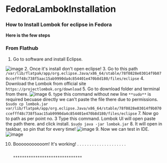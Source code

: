 # FedoraLambokInstallation
### How to Install Lombok for eclipse in Fedora

**Here is the few steps** 

### From Flathub
1. Go to software and install Eclipse. 

![image](https://github.com/user-attachments/assets/5c52174d-6b15-4835-ac1a-bca4612b3189)
2. Once it's install don't open eclipse!
3. Go to this path
`/var/lib/flatpak/app/org.eclipse.Java/x86_64/stable/78f0828e03014f9b070ccefff48c738f5aac15ab9990da4c854401e470b8d180/files/eclipse`
4. Download the Lombok from official site
`https://projectlombok.org/download`
5. Go to download folder and terminal from there.
![image](https://github.com/user-attachments/assets/fe4ed1a5-7a69-4a7e-b5c6-2e09051fe746)
6. type this command without new line
`**sudo**` is required becuase directly we can't paste the file there due to permissions.
`$sudo cp lombok.jar var/lib/flatpak/app/org.eclipse.Java/x86_64/stable/78f0828e03014f9b070ccefff48c738f5aac15ab9990da4c854401e470b8d180/files/eclipse`
7. Now go to path as per point no. 3
Type this command. Lombok UI will open paste the path there. and click install.
`$sudo java -jar lombok.jar`
8. It will open in taskbar, so pin that for every time!
![image](https://github.com/user-attachments/assets/1681d0ab-d0e4-4903-a441-3722b8bc82bb)
9. Now we can test in IDE.
![image](https://github.com/user-attachments/assets/57d9e311-87f0-4b30-8e1d-f4507c27d00d)

10. Booooooooooom! It's working!
.
.
.
.
.
.
.
.
.
.
.
.
.
.
.
.
.
.
.
.


                                              *******************************
